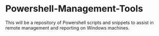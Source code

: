 # Powershell-Management-Tools
This will be a repository of Powershell scripts and snippets to assist in remote management and reporting on Windows machines.
